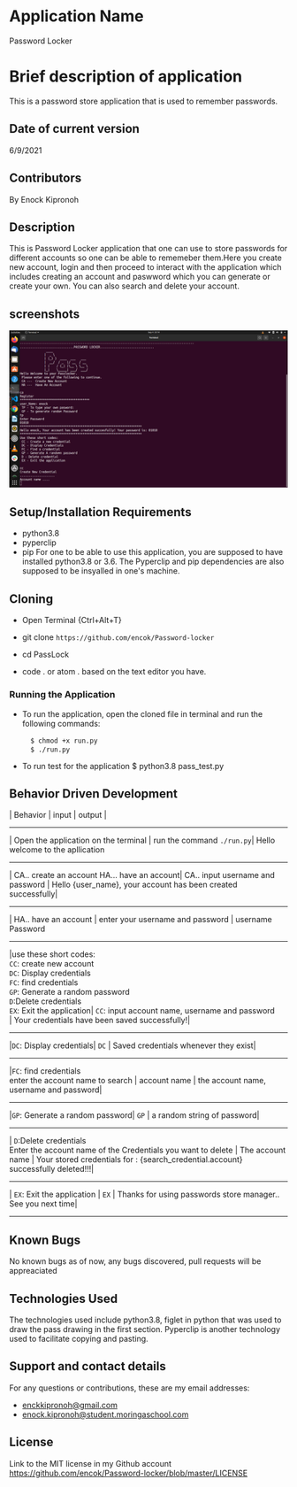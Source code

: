 # Application Name
 Password Locker
# Brief description of application
This is a password store application that is used to remember passwords.
## Date of current version
6/9/2021
## Contributors
By Enock Kipronoh
## Description
This is Password Locker application that one can use to store passwords for different accounts so one can be able to rememeber them.Here you create new account, login and then proceed to interact with the application which includes creating an account and paswword which you can generate or create your own. You can also search and delete your account.
## screenshots
<img src="images/Screenshot from 2021-09-04 23-14-19.png">

## Setup/Installation Requirements
* python3.8
* pyperclip
* pip
For one to be able to use this application, you are supposed to have installed python3.8 or 3.6. The Pyperclip and pip dependencies are also supposed to be insyalled in one's machine.

## Cloning
* Open Terminal {Ctrl+Alt+T}

* git clone ``` https://github.com/encok/Password-locker ```

* cd PassLock

* code . or atom . based on the text editor you have.

### Running the Application
* To run the application, open the cloned file in terminal and run the following commands:

        $ chmod +x run.py
        $ ./run.py
* To run test for the application
        $ python3.8 pass_test.py 

## Behavior Driven Development
  | Behavior          |           input             |                output                 |
 ___________________________________________________________________________________________
 | Open the application on the terminal | run the command ```./run.py```| Hello welcome to the apllication
 ____________________________________________________________________________________________
 | CA.. create an account   HA... have an account| CA.. input username and password | Hello {user_name}, your account has been created successfully|
 ____________________________________________________________________________________________
 | HA.. have an account  | enter your username and password | username <br> Password
 ____________________________________________________________________________________________
 |use these short codes: <br>``CC``: create new account <br>``DC``: Display credentials <br> ``FC``: find credentials <br>``GP``: Generate a random password<br>``D``:Delete credentials<br>``EX``: Exit the application| ``CC``: input account name, username and password<br> | Your credentials have been saved successfully!|
 ____________________________________________________________________________________________
 |``DC``: Display credentials| ``DC``                   | Saved credentials whenever they exist|
 ____________________________________________________________________________________________
 |``FC``: find credentials<br> enter the account name to search | account name                       | the account name, username and password|
 ____________________________________________________________________________________________
 |``GP``: Generate a random password| ``GP``                   | a random string of password|
 ____________________________________________________________________________________________
 | ``D``:Delete credentials<br>Enter the account name of the Credentials you want to delete   | The account name | Your stored credentials for : {search_credential.account} successfully deleted!!!|
 ____________________________________________________________________________________________
 | ``EX``: Exit the application | ``EX``                   | Thanks for using passwords store manager.. See you next time|
 ___________________________________________________________________________________________ 


## Known Bugs
No known bugs as of now, any bugs discovered, pull requests will be appreaciated
## Technologies Used
The technologies used include python3.8, figlet in python that was used to draw the pass drawing in the first section. 
Pyperclip is another technology used to facilitate copying and pasting.
## Support and contact details
For any questions or contributions, these are my email addresses:
* enckkipronoh@gmail.com<br>
* enock.kipronoh@student.moringaschool.com
## License
Link to the MIT license in my Github account  https://github.com/encok/Password-locker/blob/master/LICENSE 

